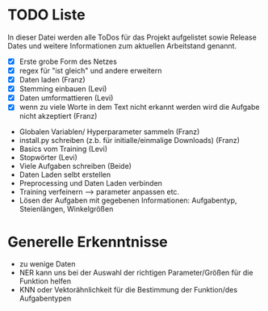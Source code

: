 # TODO Liste
In dieser Datei werden alle ToDos für das Projekt aufgelistet sowie Release Dates und weitere Informationen zum aktuellen
Arbeitstand genannt.

- [x] Erste grobe Form des Netzes
- [x] regex für "ist gleich" und andere erweitern
- [x] Daten laden (Franz)
- [x] Stemming einbauen (Levi)
- [x] Daten umformattieren (Levi)
- [x] wenn zu viele Worte in dem Text nicht erkannt werden wird die Aufgabe nicht akzeptiert (Franz)
- Globalen Variablen/ Hyperparameter sammeln (Franz)
- install.py schreiben (z.b. für initialle/einmalige Downloads) (Franz)
- Basics vom Training (Levi)
- Stopwörter (Levi)
- Viele Aufgaben schreiben (Beide)
- Daten Laden selbt erstellen
- Preprocessing und Daten Laden verbinden
- Training verfeinern --> parameter anpassen etc. 
- Lösen der Aufgaben mit gegebenen Informationen: Aufgabentyp, Steienlängen, Winkelgrößen


# Generelle Erkenntnisse
- zu wenige Daten
- NER kann uns bei der Auswahl der richtigen Parameter/Größen für die Funktion helfen
- KNN oder Vektorähnlichkeit für die Bestimmung der Funktion/des Aufgabentypen
